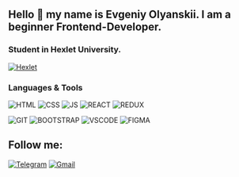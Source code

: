 ## Hello 👋 my name is Evgeniy Olyanskii. I am a beginner Frontend-Developer.

### Student in Hexlet University.

[![Hexlet](https://img.shields.io/badge/-HEXLET-AA2521?style=for-the-badge&)](https://ru.hexlet.io/u/evgeniyol/courses)

### Languages & Tools

![HTML](https://img.shields.io/badge/HTML-2980B9?style=for-the-badge&logo=html5&logoColor=white)
![CSS](https://img.shields.io/badge/CSS-2980B9?&style=for-the-badge&logo=css3&logoColor=white)
![JS](https://img.shields.io/badge/-JAVASCRIPT-2980B9?style=for-the-badge&logo=javascript&logoColor=#E67E22)
![REACT](https://img.shields.io/badge/-REACT-2980B9?style=for-the-badge&logo=react&logoColor=#E67E22)
![REDUX](https://img.shields.io/badge/-REDUX-2980B9?style=for-the-badge&logo=redux&logoColor=#E67E22)

![GIT](https://img.shields.io/badge/-git-2980B9?style=for-the-badge&logo=git&)
![BOOTSTRAP](https://img.shields.io/badge/-BOOTSTRAP-2980B9?style=for-the-badge&logo=bootstrap&)
![VSCODE](https://img.shields.io/badge/-vscode-2980B9?style=for-the-badge&logo=visualstudiocode&)
![FIGMA](https://img.shields.io/badge/-figma-2980B9?style=for-the-badge&logo=figma&)

## Follow me:

[![Telegram](https://img.shields.io/badge/-Telegram-090d11?style=for-the-badge&logo=Telegram)](https://t.me/Evgeniy321123)
[![Gmail](https://img.shields.io/badge/-Gmail-090d11?style=for-the-badge&logo=Gmail&)](mailto:evgeniy.olyanskii@gmail.com)
